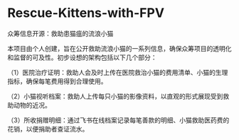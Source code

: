 # Rescue-Kittens-with-FPV
众筹信息开源：救助患猫瘟的流浪小猫

本项目由个人创建，旨在公开救助流浪小猫的一系列信息，确保众筹项目的透明化和监督的可及性。初步设想的架构包括以下几个部分：

（1）医院治疗证明：救助人会及时上传在医院救治小猫的费用清单、小猫的生理指标，确保每笔费用得到合理使用。

（2）小猫视听档案：救助人上传每只小猫的影像资料，以直观的形式展现受到救助动物的近况。

（3）所收捐赠明细：通过飞书在线档案记录每笔善款的明细、小猫救助医药费的花销，以便捐助者查证流水。
